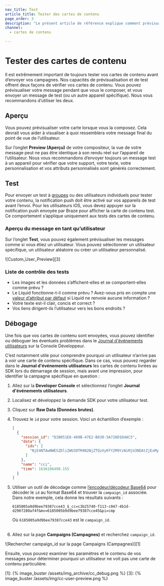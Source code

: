 ```yaml
---
nav_title: Test
article_title: Tester des cartes de contenu
page_order: 3
description: "Le présent article de référence explique comment prévisualiser et tester les cartes de contenu, et décrit certaines des meilleures pratiques."
channel:
  - cartes de contenu
  
---
```


# Tester des cartes de contenu

Il est extrêmement important de toujours tester vos cartes de contenu avant d’envoyer vos campagnes. Nos capacités de prévisualisation et de test offrent deux façons de vérifier vos cartes de contenu. Vous pouvez prévisualiser votre message pendant que vous le composer, et vous envoyer un message de test (ou un autre appareil spécifique). Nous vous recommandons d’utiliser les deux.

## Aperçu

Vous pouvez prévisualiser votre carte lorsque vous la composez. Cela devrait vous aider à visualiser à quoi ressemblera votre message final du point de vue de l’utilisateur.

Sur l’onglet **Preview (Aperçu)** de votre compositeur, la vue de votre message peut ne pas être identique à son rendu réel sur l’appareil de l’utilisateur. Nous vous recommandons d’envoyer toujours un message test à un appareil pour vérifier que votre support, votre texte, votre personnalisation et vos attributs personnalisés sont générés correctement.

## Test

Pour envoyer un test à [groupes]({{site.baseurl}}/user_guide/administrative/app_settings/developer_console/internal_groups_tab/#content-test-groups) ou des utilisateurs individuels pour tester votre contenu, la notification push doit être activé sur vos appareils de test avant l’envoi. Pour les utilisateurs iOS, vous devez appuyer sur la notification push envoyée par Braze pour afficher la carte de contenu test. Ce comportement s’applique uniquement aux tests des cartes de contenu.

### Aperçu du message en tant qu’utilisateur

Sur l’onglet **Test**, vous pouvez également prévisualiser les messages comme si vous étiez un utilisateur. Vous pouvez sélectionner un utilisateur spécifique, un utilisateur aléatoire ou créer un utilisateur personnalisé.

![Custom_User_Preview][3]

### Liste de contrôle des tests

- Les images et les données s’affichent-elles et se comportent-elles comme prévu ?
- Le Liquid fonctionne-t-il comme prévu ? Avez-vous pris en compte une [valeur d’attribut par défaut]({{site.baseurl}}/user_guide/personalization_and_dynamic_content/liquid/conditional_logic/#accounting-for-null-attribute-values) si Liquid ne renvoie aucune information ?
- Votre texte est-il clair, concis et correct ?
- Vos liens dirigent-ils l’utilisateur vers les bons endroits ?

## Débogage

Une fois que vos cartes de contenu sont envoyées, vous pouvez identifier ou déboguer les éventuels problèmes dans le [Journal d'événements utilisateurs]({{site.baseurl}}/user_guide/administrative/app_settings/developer_console/event_user_log_tab/) sur la Console Développeur. 

C’est notamment utile pour comprendre pourquoi un utilisateur n’arrive pas à voir une carte de contenu spécifique. Dans ce cas, vous pouvez regarder dans le **Journal d'événements utilisateurs** les cartes de contenu livrées au SDK lors du démarrage de session, mais avant une impression, pour identifier la campagne spécifique en question :

1. Allez sur la **Developer Console** et sélectionnez l’onglet **Journal d'événements utilisateurs**.
2. Localisez et développez la demande SDK pour votre utilisateur test.
3. Cliquez sur **Raw Data (Données brutes)**.
4. Trouvez le `id` pour votre session. Voici un échantillon d’exemple :

    ```json
    [
      {
        "session_id": "D1B051E6-469B-47E2-B830-5A728D1D4AC5",
        "data": {
          "ids": [
            "NjE4NTAwNWE5ZDliZWU3OTM4N2NjZTQzXyRfY2M9YzNiMjU3NDAtZjExMy1jMDQ3LTRiMWQtZDI5NmYyODBhZjRmJm12PTYxODUwMDViOWQ5YmVlNzkzODdjY2U0NSZwaT1jbXA="
          ]
        },
        "name": "cci",
        "time": 1636106490.155
      }
    ]
    ```

5. Utiliser un outil de décodage comme [l’encodeur/décodeur Base64](https://www.base64decode.org/) pour décoder le `id` au format Base64 et trouver la `campaign_id` associée. Dans notre exemple, cela donne les résultats suivants :

    ```
    6185005a9d9bee79387cce43_$_cc=c3b25740-f113-c047-4b1d-d296f280af4f&mv=6185005b9d9bee79387cce45&pi=cmp
    ```

    Où `6185005a9d9bee79387cce43` est le `campaign_id`.<br><br>

6. Allez sur la page **Campaigns (Campagnes)** et recherchez `campaign_id`.

![Rechercher campaign_id sur la page Campaigns (Campagnes)][1]

Ensuite, vous pouvez examiner les paramètres et le contenu de vos messages pour déterminer pourquoi un utilisateur ne voit pas une carte de contenu particulière.

[1]: {% image_buster /assets/img_archive/cc_debug.png %}
[3]: {% image_buster /assets/img/cc-user-preview.png %}

